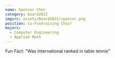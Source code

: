 ```yaml
---
name: Spencer Chen
category: board2022
imgsrc: assets/Board2022/spencer.png
position: Co-Fundraising Chair
majors:
  - Computer Engineering
  - Applied Math
---
```

Fun Fact: "Was international ranked in table tennis"
